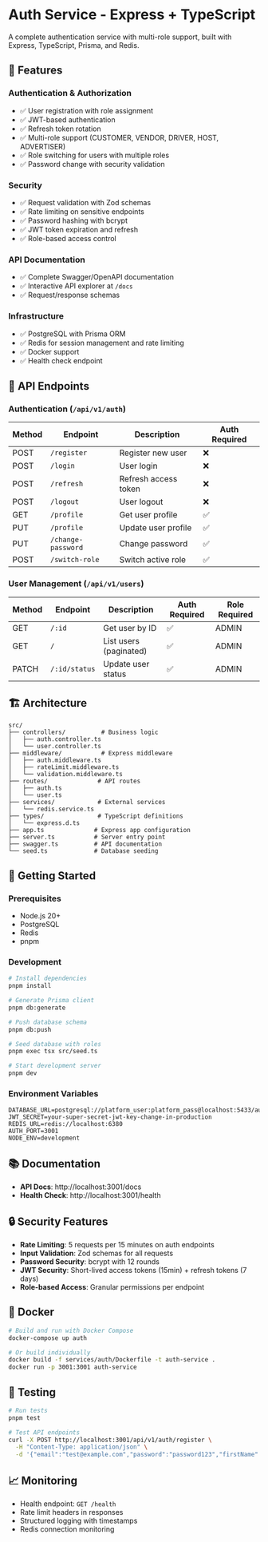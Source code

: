 # Auth Service - Express + TypeScript

A complete authentication service with multi-role support, built with Express, TypeScript, Prisma,
and Redis.

## 🚀 Features

### Authentication & Authorization

- ✅ User registration with role assignment
- ✅ JWT-based authentication
- ✅ Refresh token rotation
- ✅ Multi-role support (CUSTOMER, VENDOR, DRIVER, HOST, ADVERTISER)
- ✅ Role switching for users with multiple roles
- ✅ Password change with security validation

### Security

- ✅ Request validation with Zod schemas
- ✅ Rate limiting on sensitive endpoints
- ✅ Password hashing with bcrypt
- ✅ JWT token expiration and refresh
- ✅ Role-based access control

### API Documentation

- ✅ Complete Swagger/OpenAPI documentation
- ✅ Interactive API explorer at `/docs`
- ✅ Request/response schemas

### Infrastructure

- ✅ PostgreSQL with Prisma ORM
- ✅ Redis for session management and rate limiting
- ✅ Docker support
- ✅ Health check endpoint

## 📡 API Endpoints

### Authentication (`/api/v1/auth`)

| Method | Endpoint           | Description          | Auth Required |
| ------ | ------------------ | -------------------- | ------------- |
| POST   | `/register`        | Register new user    | ❌            |
| POST   | `/login`           | User login           | ❌            |
| POST   | `/refresh`         | Refresh access token | ❌            |
| POST   | `/logout`          | User logout          | ❌            |
| GET    | `/profile`         | Get user profile     | ✅            |
| PUT    | `/profile`         | Update user profile  | ✅            |
| PUT    | `/change-password` | Change password      | ✅            |
| POST   | `/switch-role`     | Switch active role   | ✅            |

### User Management (`/api/v1/users`)

| Method | Endpoint      | Description            | Auth Required | Role Required |
| ------ | ------------- | ---------------------- | ------------- | ------------- |
| GET    | `/:id`        | Get user by ID         | ✅            | ADMIN         |
| GET    | `/`           | List users (paginated) | ✅            | ADMIN         |
| PATCH  | `/:id/status` | Update user status     | ✅            | ADMIN         |

## 🏗️ Architecture

```
src/
├── controllers/          # Business logic
│   ├── auth.controller.ts
│   └── user.controller.ts
├── middleware/           # Express middleware
│   ├── auth.middleware.ts
│   ├── rateLimit.middleware.ts
│   └── validation.middleware.ts
├── routes/              # API routes
│   ├── auth.ts
│   └── user.ts
├── services/            # External services
│   └── redis.service.ts
├── types/               # TypeScript definitions
│   └── express.d.ts
├── app.ts              # Express app configuration
├── server.ts           # Server entry point
├── swagger.ts          # API documentation
└── seed.ts             # Database seeding
```

## 🚦 Getting Started

### Prerequisites

- Node.js 20+
- PostgreSQL
- Redis
- pnpm

### Development

```bash
# Install dependencies
pnpm install

# Generate Prisma client
pnpm db:generate

# Push database schema
pnpm db:push

# Seed database with roles
pnpm exec tsx src/seed.ts

# Start development server
pnpm dev
```

### Environment Variables

```env
DATABASE_URL=postgresql://platform_user:platform_pass@localhost:5433/auth_db
JWT_SECRET=your-super-secret-jwt-key-change-in-production
REDIS_URL=redis://localhost:6380
AUTH_PORT=3001
NODE_ENV=development
```

## 📚 Documentation

- **API Docs**: http://localhost:3001/docs
- **Health Check**: http://localhost:3001/health

## 🔒 Security Features

- **Rate Limiting**: 5 requests per 15 minutes on auth endpoints
- **Input Validation**: Zod schemas for all requests
- **Password Security**: bcrypt with 12 rounds
- **JWT Security**: Short-lived access tokens (15min) + refresh tokens (7 days)
- **Role-based Access**: Granular permissions per endpoint

## 🐳 Docker

```bash
# Build and run with Docker Compose
docker-compose up auth

# Or build individually
docker build -f services/auth/Dockerfile -t auth-service .
docker run -p 3001:3001 auth-service
```

## 🧪 Testing

```bash
# Run tests
pnpm test

# Test API endpoints
curl -X POST http://localhost:3001/api/v1/auth/register \
  -H "Content-Type: application/json" \
  -d '{"email":"test@example.com","password":"password123","firstName":"Test","lastName":"User","acceptTerms":true}'
```

## 📈 Monitoring

- Health endpoint: `GET /health`
- Rate limit headers in responses
- Structured logging with timestamps
- Redis connection monitoring

